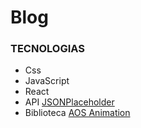 # Blog 


### TECNOLOGIAS 

- Css
- JavaScript
- React
- API [JSONPlaceholder](https://jsonplaceholder.typicode.com/)
- Biblioteca [AOS Animation](https://michalsnik.github.io/aos/)